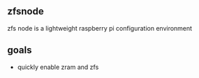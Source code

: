 zfsnode
-------
zfs node is a lightweight raspberry pi configuration environment

goals
-----
* quickly enable zram and zfs
